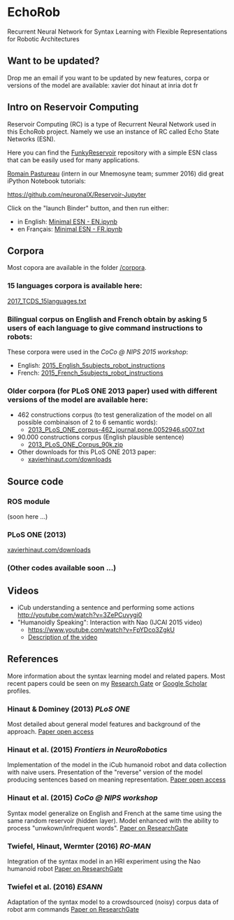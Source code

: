 # EchoRob
Recurrent Neural Network for Syntax Learning with Flexible Representations for Robotic Architectures

## Want to be updated?
Drop me an email if you want to be updated by new features, corpa or versions of the model are available:
xavier dot hinaut at inria dot fr

## Intro on Reservoir Computing
Reservoir Computing (RC) is a type of Recurrent Neural Network used in this EchoRob project. Namely we use an instance of RC called Echo State Networks (ESN).

Here you can find the [FunkyReservoir](https://github.com/neuronalX/FunkyReservoir) repository with a simple ESN class that can be easily used for many applications.

[Romain Pastureau](https://github.com/RomainPastureau) (intern in our Mnemosyne team; summer 2016) did great iPython Notebook tutorials:

https://github.com/neuronalX/Reservoir-Jupyter

Click on the "launch Binder" button, and then run either:
- in English: [Minimal ESN - EN.ipynb](https://github.com/RomainPastureau/Reservoir-Jupyter/blob/master/Minimal%20ESN%20-%20EN.ipynb)
- en Français: [Minimal ESN - FR.ipynb](https://github.com/RomainPastureau/Reservoir-Jupyter/blob/master/Minimal%20ESN%20-%20FR.ipynb)

## Corpora
Most copora are available in the folder [/corpora](/corpora).

### 15 languages corpora is available here:
[2017_TCDS_15languages.txt](/corpora/2017_TCDS_15languages.txt)

### Bilingual corpus on English and French obtain by asking 5 users of each language to give command instructions to robots:
These corpora were used in the _CoCo @ NIPS 2015 workshop_:
- English: [2015_English_5subjects_robot_instructions](/corpora/2015_English_5subjects_robot_instructions.csv)
- French: [2015_French_5subjects_robot_instructions](/corpora/2015_French_5subjects_robot_instructions.csv)

### Older corpora (for PLoS ONE 2013 paper) used with different versions of the model are available here:
- 462 constructions corpus (to test generalization of the model on all possible combinaison of 2 to 6 semantic words):
  - [2013_PLoS_ONE_corpus-462_journal.pone.0052946.s007.txt](/corpora/2013_PLoS_ONE_corpus-462_journal.pone.0052946.s007.txt)
- 90.000 constructions corpus (English plausible sentence)
  - [2013_PLoS_ONE_Corpus_90k.zip](/corpora/2013_PLoS_ONE_Corpus_90k.zip)
- Other downloads for this PLoS ONE 2013 paper:
  - [xavierhinaut.com/downloads](https://sites.google.com/site/xavierhinaut/downloads)

## Source code
### ROS module
(soon here ...)

### PLoS ONE (2013)
[xavierhinaut.com/downloads](https://sites.google.com/site/xavierhinaut/downloads)

### (Other codes available soon ...)

## Videos
- iCub understanding a sentence and performing some actions
http://youtube.com/watch?v=3ZePCuvygi0
- "Humanoidly Speaking": Interaction with Nao (IJCAI 2015 video)
  - https://www.youtube.com/watch?v=FpYDco3ZgkU
  - [Description of the video](https://www.researchgate.net/publication/281590370_Humanoidly_Speaking_-_How_the_Nao_humanoid_robot_can_learn_the_name_of_objects_and_interact_with_them_through_common_speech?ev=prf_ov_fet_res&_iepl%5BviewId%5D=V5HeUWGFjNnWE8Q8ovSIKJ1UEcBXo9F0QThK&_iepl%5Bcontexts%5D%5B0%5D=prfhpi&_iepl%5Bdata%5D%5BstandardItemCount%5D=4&_iepl%5Bdata%5D%5BuserSelectedItemCount%5D=5&_iepl%5Bdata%5D%5BtopHighlightCount%5D=2&_iepl%5Bdata%5D%5BtopHighlightIndex%5D=1&_iepl%5Bdata%5D%5BfeaturedItem1of2%5D=1&_iepl%5BtargetEntityId%5D=PB%3A281590370&_iepl%5BinteractionType%5D=publicationTitle)

## References
More information about the syntax learning model and related papers.
Most recent papers could be seen on my [Research Gate](https://www.researchgate.net/profile/Xavier_Hinaut) or [Google Scholar](https://scholar.google.com/citations?user=pNW4eZAAAAAJ) profiles.

### Hinaut & Dominey (2013) _PLoS ONE_
Most detailed about general model features and background of the approach.
[Paper open access](http://journals.plos.org/plosone/article?id=10.1371/journal.pone.0052946)

### Hinaut et al. (2015) _Frontiers in NeuroRobotics_
Implementation of the model in the iCub humanoid robot and data collection with naive users. Presentation of the "reverse" version of the model producing sentences based on meaning representation.
[Paper open access](http://journal.frontiersin.org/article/10.3389/fnbot.2014.00016/full)

### Hinaut et al. (2015) _CoCo @ NIPS workshop_
Syntax model generalize on English and French at the same time using the same random reservoir (hidden layer).
Model enhanced with the ability to process "unwkown/infrequent words".
[Paper on ResearchGate](https://www.researchgate.net/publication/284691419_A_Recurrent_Neural_Network_for_Multiple_Language_Acquisition_Starting_with_English_and_French)

### Twiefel, Hinaut, Wermter (2016) _RO-MAN_
Integration of the syntax model in an HRI experiment using the Nao humanoid robot
[Paper on ResearchGate](https://www.researchgate.net/publication/303976819_Using_Natural_Language_Feedback_in_a_Neuro-inspired_Integrated_Multimodal_Robotic_Architecture)

### Twiefel et al. (2016) _ESANN_
Adaptation of the syntax model to a crowdsourced (noisy) corpus data of robot arm commands
[Paper on ResearchGate](https://www.researchgate.net/publication/303978525_Semantic_Role_Labelling_for_Robot_Instructions_using_Echo_State_Networks)
